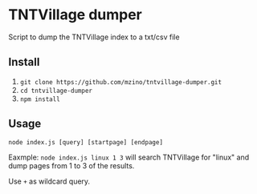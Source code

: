 # TNTVillage dumper
Script to dump the TNTVillage index to a txt/csv file


## Install
1. `git clone https://github.com/mzino/tntvillage-dumper.git`
2. `cd tntvillage-dumper`
3. `npm install`


## Usage
`node index.js [query] [startpage] [endpage]`

Eaxmple: `node index.js linux 1 3` will search TNTVillage for "linux" and dump pages from 1 to 3 of the results.

Use `+` as wildcard query.
